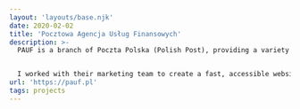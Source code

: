 ```yaml
---
layout: 'layouts/base.njk'
date: 2020-02-02
title: 'Pocztowa Agencja Usług Finansowych'
description: >-
  PAUF is a branch of Poczta Polska (Polish Post), providing a variety of insurance products. They needed a new, modern website to clearly explain their services.


  I worked with their marketing team to create a fast, accessible website that's easy for them to update and maintain.
url: 'https://pauf.pl'
tags: projects
---
```

